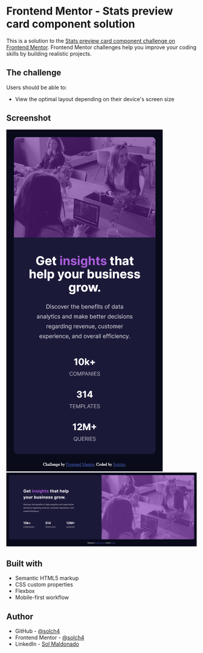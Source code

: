 # Frontend Mentor - Stats preview card component solution

This is a solution to the [Stats preview card component challenge on Frontend Mentor](https://www.frontendmentor.io/challenges/stats-preview-card-component-8JqbgoU62). Frontend Mentor challenges help you improve your coding skills by building realistic projects. 


## The challenge

Users should be able to:

- View the optimal layout depending on their device's screen size

## Screenshot

![](./screenshot/screenshot1.png)
![](./screenshot/screenshot2.png)

## Built with

- Semantic HTML5 markup
- CSS custom properties
- Flexbox
- Mobile-first workflow

## Author

- GitHub - [@solch4](https://github.com/solch4/)
- Frontend Mentor - [@solch4](https://www.frontendmentor.io/profile/solch4)
- LinkedIn - [Sol Maldonado](https://www.linkedin.com/in/sol-maldonado-fullstack/)
